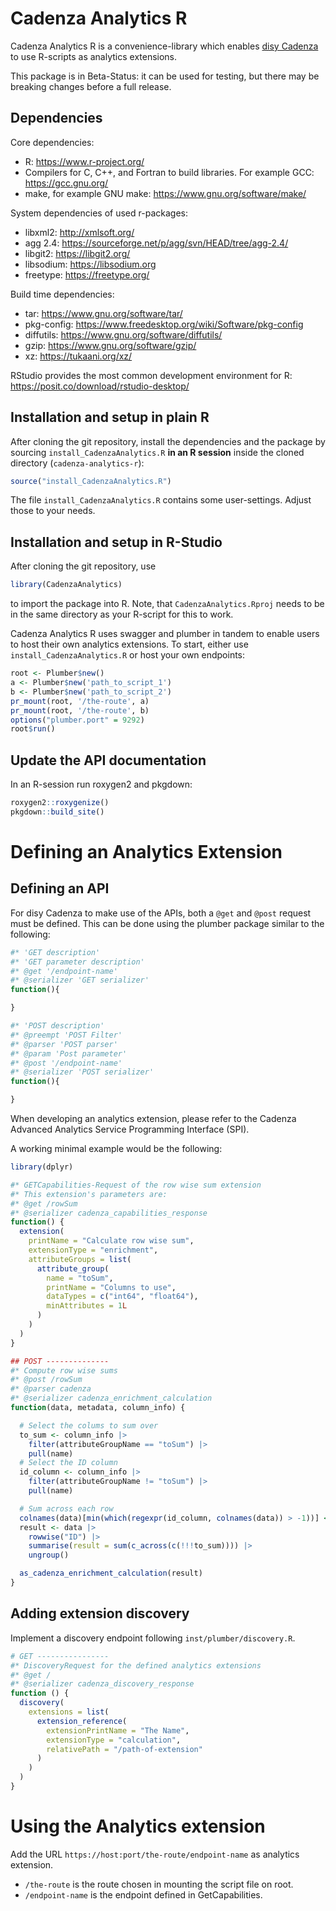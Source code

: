 # Cadenza Analytics R

Cadenza Analytics R is a convenience-library which enables
[disy Cadenza](https://www.disy.net/de/produkte/cadenza/datenanalyse-software/)
to use R-scripts as analytics extensions.

This package is in Beta-Status: it can be used for testing, but there
may be breaking changes before a full release.

## Dependencies

Core dependencies:

- R: https://www.r-project.org/
- Compilers for C, C++, and Fortran to build libraries. For example GCC: https://gcc.gnu.org/
- make, for example GNU make: https://www.gnu.org/software/make/

System dependencies of used r-packages:

- libxml2: http://xmlsoft.org/
- agg 2.4: https://sourceforge.net/p/agg/svn/HEAD/tree/agg-2.4/
- libgit2: https://libgit2.org/
- libsodium: https://libsodium.org
- freetype: https://freetype.org/

Build time dependencies:

- tar: https://www.gnu.org/software/tar/
- pkg-config: https://www.freedesktop.org/wiki/Software/pkg-config
- diffutils: https://www.gnu.org/software/diffutils/
- gzip: https://www.gnu.org/software/gzip/
- xz: https://tukaani.org/xz/

RStudio provides the most common development environment for R:
https://posit.co/download/rstudio-desktop/

## Installation and setup in plain R

After cloning the git repository, install the dependencies and the
package by sourcing `install_CadenzaAnalytics.R` **in an R session**
inside the cloned directory (`cadenza-analytics-r`):

```r
source("install_CadenzaAnalytics.R")
```

The file `install_CadenzaAnalytics.R` contains some
user-settings. Adjust those to your needs.

## Installation and setup in R-Studio

After cloning the git repository, use

```r
library(CadenzaAnalytics)
```

to import the package into R. Note, that `CadenzaAnalytics.Rproj` needs to
be in the same directory as your R-script for this to work.

Cadenza Analytics R uses swagger and plumber in tandem to enable users
to host their own analytics extensions. To start, either use
`install_CadenzaAnalytics.R` or host your own endpoints:

````r
root <- Plumber$new()
a <- Plumber$new('path_to_script_1')
b <- Plumber$new('path_to_script_2')
pr_mount(root, '/the-route', a)
pr_mount(root, '/the-route', b)
options("plumber.port" = 9292)
root$run()
````

## Update the API documentation

In an R-session run roxygen2 and pkgdown:

````r
roxygen2::roxygenize()
pkgdown::build_site()
````

# Defining an Analytics Extension

## Defining an API

For disy Cadenza to make use of the APIs, both a `@get` and `@post` request must be defined.  This can be done using the plumber package similar to the following:

```r
#* 'GET description'
#* 'GET parameter description'
#* @get '/endpoint-name'
#* @serializer 'GET serializer'
function(){

}

#* 'POST description'
#* @preempt 'POST Filter'
#* @parser 'POST parser'
#* @param 'Post parameter'
#* @post '/endpoint-name'
#* @serializer 'POST serializer'
function(){

}
```

When developing an analytics extension, please refer to the Cadenza Advanced Analytics Service Programming Interface (SPI).

A working minimal example would be the following:

```r
library(dplyr)

#* GETCapabilities-Request of the row wise sum extension
#* This extension's parameters are:
#* @get /rowSum
#* @serializer cadenza_capabilities_response
function() {
  extension(
    printName = "Calculate row wise sum",
    extensionType = "enrichment",
    attributeGroups = list(
      attribute_group(
        name = "toSum",
        printName = "Columns to use",
        dataTypes = c("int64", "float64"),
        minAttributes = 1L
      )
    )
  )
}

## POST --------------
#* Compute row wise sums
#* @post /rowSum
#* @parser cadenza
#* @serializer cadenza_enrichment_calculation
function(data, metadata, column_info) {

  # Select the colums to sum over
  to_sum <- column_info |>
    filter(attributeGroupName == "toSum") |>
    pull(name)
  # Select the ID column
  id_column <- column_info |>
    filter(attributeGroupName != "toSum") |>
    pull(name)

  # Sum across each row
  colnames(data)[min(which(regexpr(id_column, colnames(data)) > -1))] <- "ID"
  result <- data |>
    rowwise("ID") |>
    summarise(result = sum(c_across(c(!!!to_sum)))) |>
    ungroup()

  as_cadenza_enrichment_calculation(result)
}
```

## Adding extension discovery

Implement a discovery endpoint following `inst/plumber/discovery.R`.

```r
# GET ----------------
#* DiscoveryRequest for the defined analytics extensions
#* @get /
#* @serializer cadenza_discovery_response
function () {
  discovery(
    extensions = list(
      extension_reference(
        extensionPrintName = "The Name",
        extensionType = "calculation",
        relativePath = "/path-of-extension"
      )
    )
  )
}
```

# Using the Analytics extension

Add the URL `https://host:port/the-route/endpoint-name` as analytics extension.

- `/the-route` is the route chosen in mounting the script file on root.
- `/endpoint-name` is the endpoint defined in GetCapabilities.

